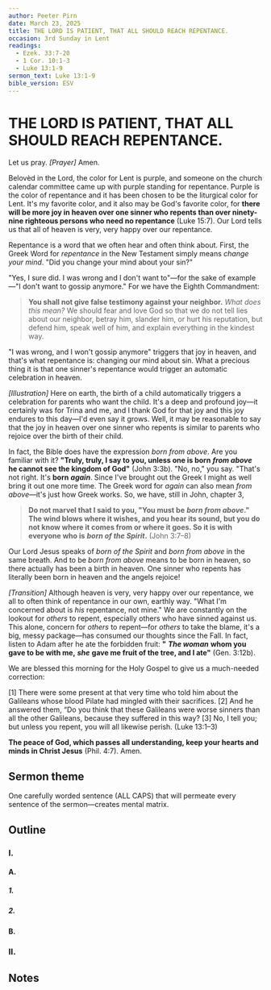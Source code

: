 ```yaml
---
author: Peeter Pirn
date: March 23, 2025
title: THE LORD IS PATIENT, THAT ALL SHOULD REACH REPENTANCE.
occasion: 3rd Sunday in Lent
readings:
  - Ezek. 33:7-20
  - 1 Cor. 10:1-3
  - Luke 13:1-9
sermon_text: Luke 13:1-9
bible_version: ESV
---
```


# THE LORD IS PATIENT, THAT ALL SHOULD REACH REPENTANCE.

Let us pray. *\[Prayer]*  Amen.

Belovèd in the Lord, the color for Lent is purple, and someone on the church calendar committee came up with purple standing for repentance. Purple is the color of repentance and it has been chosen to be the liturgical color for Lent. It's my favorite color, and it also may be God's favorite color, for **there will be more joy in heaven over one sinner who repents than over ninety-nine righteous persons who need no repentance** (Luke 15:7). Our Lord tells us that all of heaven is very, very happy over our repentance.

Repentance is a word that we often hear and often think about. First, the Greek Word for *repentance* in the New Testament simply means *change your mind*. "Did you change your mind about your sin?"

"Yes, I sure did. I was wrong and I don't want to"—for the sake of example—"I don't want to gossip anymore." For we have the Eighth Commandment:
> **You shall not give false testimony against your neighbor.**  *What does this mean?*  We should fear and love God so that we do not tell lies about our neighbor, betray him, slander him, or hurt his reputation, but defend him, speak well of him, and explain everything in the kindest way.

"I was wrong, and I won't gossip anymore" triggers that joy in heaven, and that's what repentance is: changing our mind about sin. What a precious thing it is that one sinner's repentance would trigger an automatic celebration in heaven.

*\[Illustration]*  Here on earth, the birth of a child automatically triggers a celebration for parents who want the child. It's a deep and profound joy—it certainly was for Trina and me, and I thank God for that joy and this joy endures to this day—I'd even say it grows. Well, it may be reasonable to say that the joy in heaven over one sinner who repents is similar to parents who rejoice over the birth of their child.

In fact, the Bible does have the expression *born from above*. Are you familiar with it? **"Truly, truly, I say to you, unless one is born** ***from above*** **he cannot see the kingdom of God"**  (John 3:3b). "No, no," you say. "That's not right. It's **born** ***again***. Since I've brought out the Greek I might as well bring it out one more time. The Greek word for *again* can also mean *from above*—it's just how Greek works. So, we have, still in John, chapter 3,
> **Do not marvel that I said to you, "You must be** ***born from above*." The wind blows where it wishes, and you hear its sound, but you do not know where it comes from or where it goes. So it is with everyone who is** ***born of the Spirit*.**  (John 3:7–8)

Our Lord Jesus speaks of *born of the Spirit* and *born from above* in the same breath. And to be *born from above* means to be born in heaven, so there actually has been a birth in heaven. One sinner who repents has literally been born in heaven and the angels rejoice!

*\[Transition]*  Although heaven is very, very happy over our repentance, we all to often think of repentance in our own, earthly way. "What I'm concerned about is *his* repentance, not mine." We are constantly on the lookout for *others* to repent, especially others who have sinned against us. This alone, concern for *others* to repent—for *others* to take the blame, it's a big, messy package—has consumed our thoughts since the Fall. In fact, listen to Adam after he ate the forbidden fruit: **"** ***The woman*** **whom you gave to be with me,** ***she*** **gave me fruit of the tree, and I ate"**  (Gen. 3:12b).

We are blessed this morning for the Holy Gospel to give us a much-needed correction:


\[1] There were some present at that very time who told him about the Galileans whose blood Pilate had mingled with their sacrifices. \[2] And he answered them, “Do you think that these Galileans were worse sinners than all the other Galileans, because they suffered in this way? \[3] No, I tell you; but unless you repent, you will all likewise perish. (Luke 13:1–3)

**The peace of God, which passes all understanding, keep your hearts and minds in Christ Jesus** (Phil. 4:7). Amen.

## Sermon theme
One carefully worded sentence (ALL CAPS) that will permeate every sentence of the sermon—creates mental matrix.
## Outline
### I.
#### A.
##### 1.
##### 2.
#### B.
### II.
## Notes